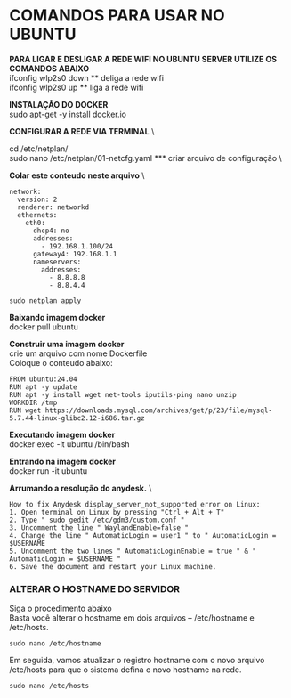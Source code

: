 # **COMANDOS PARA USAR NO UBUNTU** 
**PARA LIGAR E DESLIGAR A REDE WIFI NO UBUNTU SERVER UTILIZE OS COMANDOS ABAIXO** \
ifconfig wlp2s0 down ** deliga a rede wifi \
ifconfig wlp2s0 up ** liga a rede wifi 

**INSTALAÇÂO DO DOCKER** \
sudo apt-get -y install docker.io 

**CONFIGURAR A REDE VIA TERMINAL**  \

cd /etc/netplan/ \
sudo nano /etc/netplan/01-netcfg.yaml     *** criar arquivo de configuração \

**Colar este conteudo neste arquivo** \
```
network:
  version: 2
  renderer: networkd
  ethernets:
    eth0:
      dhcp4: no
      addresses:
        - 192.168.1.100/24
      gateway4: 192.168.1.1
      nameservers:
        addresses:
          - 8.8.8.8
          - 8.8.4.4
```
```
sudo netplan apply
```
**Baixando imagem docker**  \
docker pull ubuntu 

**Construir uma imagem docker**  \
crie um arquivo com nome Dockerfile \
Coloque o conteudo abaixo:
```
FROM ubuntu:24.04
RUN apt -y update
RUN apt -y install wget net-tools iputils-ping nano unzip
WORKDIR /tmp
RUN wget https://downloads.mysql.com/archives/get/p/23/file/mysql-5.7.44-linux-glibc2.12-i686.tar.gz
```

**Executando imagem docker**  \
docker exec -it ubuntu /bin/bash 

**Entrando na imagem docker** \
docker run -it ubuntu


**Arrumando a resolução do anydesk.** \

```
How to fix Anydesk display_server_not_supported error on Linux: 
1. Open terminal on Linux by pressing "Ctrl + Alt + T" 
2. Type " sudo gedit /etc/gdm3/custom.conf " 
3. Uncomment the line " WaylandEnable=false " 
4. Change the line " AutomaticLogin = user1 " to " AutomaticLogin = $USERNAME
5. Uncomment the two lines " AutomaticLoginEnable = true " & " AutomaticLogin = $USERNAME " 
6. Save the document and restart your Linux machine.
```

### ALTERAR O HOSTNAME DO SERVIDOR 
Siga o procedimento abaixo \
Basta você alterar o hostname em dois arquivos – /etc/hostname e /etc/hosts. 

```
sudo nano /etc/hostname
```
Em seguida, vamos atualizar o registro hostname com o novo arquivo /etc/hosts para que o sistema defina o novo hostname na rede.
```
sudo nano /etc/hosts
```

